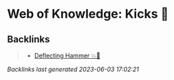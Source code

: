 # Web of Knowledge: Kicks 🦶

## Backlinks

> - [Deflecting Hammer 💥🔨](..\techniques\deflecting-hammer.md)

_Backlinks last generated 2023-06-03 17:02:21_
